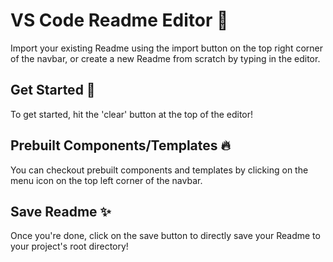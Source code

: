 
# VS Code Readme Editor 📝  
Import your existing Readme using the import button on the top right corner of the navbar, 
or create a new Readme from scratch by typing in the editor.  

## Get Started 🚀  
To get started, hit the 'clear' button at the top of the editor!  

## Prebuilt Components/Templates 🔥  
You can checkout prebuilt components and templates by clicking on the menu icon
on the top left corner of the navbar.
    
## Save Readme ✨  
Once you're done, click on the save button to directly save your Readme to your
project's root directory!
